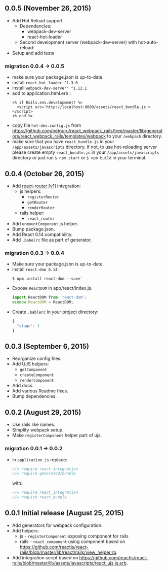 ## 0.0.5 (November 26, 2015)
* Add Hot Reload support
  * Dependencies:
    * webpack-dev-server
    * react-hot-loader
  * Second development server (webpack-dev-server) with hot-auto-reload:
* Setup and add tests

### migration 0.0.4 -> 0.0.5
* make sure your package.json is up-to-date.
* install `react-hot-loader ^1.3.0`
* install `webpack-dev-server" ^1.12.1`
* add to application.html.erb <body>:
  ```erb
  <% if Rails.env.development? %>
    <script src='http://localhost:8080/assets/react_bundle.js'></script>
  <% end %>
  ```
* copy file `hot-dev.config.js` from https://github.com/netguru/react_webpack_rails/tree/master/lib/generators/react_webpack_rails/templates/webpack to your `/webpack` directory.
* make sure that you have `react_bundle.js` in your `/app/assets/javascripts` directory. If not, to use hot-reloading server please create empty `react_bundle.js` in your `/app/assets/javascripts` directory or just run `$ npm start` or `$ npm build` in your terminal.


## 0.0.4 (October 26, 2015)
* Add [react-router [v1]](https://github.com/rackt/react-router) integration:
  * js helpers:
    * `registerRouter`
    * `getRouter`
    * `renderRouter`
  * rails helper:
    * `react_router`
* Add `unmountComponent` js helper.
* Bump package.json.
* Add React 0.14 compatibility.
* Add `.babelrc` file as part of generator.

### migration 0.0.3 -> 0.0.4
* Make sure your package.json is up-to-date.
* install `react-dom 0.14`:
  ```
  $ npm install react-dom --save`
  ```
* Expose `ReactDOM` in app/react/index.js.
  ```js
  import ReactDOM from 'react-dom';
  window.ReactDOM = ReactDOM;
  ```
* Create `.bablerc` in your project directory:
  ```js
  {
    "stage": 1
  }
  ```

## 0.0.3 (September 6, 2015)
* Reorganize config files.
* Add UJS helpers:
  * `getComponent`
  * `createComponent`
  * `renderComponent`
* Add docs.
* Add various Readme fixes.
* Bump dependencies.

## 0.0.2 (August 29, 2015)
* Use rails like names.
* Simplify webpack setup.
* Make `registerComponent` helper part of ujs.

### migration 0.0.1 -> 0.0.2
* In `application.js` replace:

  ```js
  //= require react-integration
  //= require generated/bundle
  ```

  with:
  ```js
  //= require react_integration
  //= require react_bundle
  ```

## 0.0.1 Initial release (August 25, 2015)
* Add generators for webpack configuration.
* Add helpers:
  * js - `registerComponent` exposing component for rails
  * rails - `react_component` using component based on https://github.com/reactjs/react-rails/blob/master/lib/react/rails/view_helper.rb.
* Add integration script based on https://github.com/reactjs/react-rails/blob/master/lib/assets/javascripts/react_ujs.js.erb.
